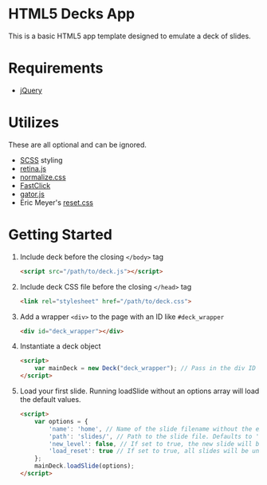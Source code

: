 # HTML5 Decks App
This is a basic HTML5 app template designed to emulate a deck of slides. 

# Requirements
* [jQuery](http://jquery.com/)

# Utilizes
These are all optional and can be ignored.

* [SCSS](http://sass-lang.com/) styling
* [retina.js](https://github.com/imulus/retinajs)
* [normalize.css](http://necolas.github.io/normalize.css/)
* [FastClick](https://github.com/ftlabs/fastclick)
* [gator.js](http://craig.is/riding/gators)
* Eric Meyer's [reset.css](http://meyerweb.com/eric/tools/css/reset/)

# Getting Started
1. Include deck before the closing `</body>` tag
    ``` html
    <script src="/path/to/deck.js"></script>
    ```

2. Include deck CSS file before the closing `</head>` tag
	``` html
	<link rel="stylesheet" href="/path/to/deck.css">
	```

3. Add a wrapper `<div>` to the page with an ID like `#deck_wrapper`
	``` html
	<div id="deck_wrapper"></div>
	```

4. Instantiate a deck object
	``` html
	<script>
		var mainDeck = new Deck("deck_wrapper"); // Pass in the div ID of the deck wrapper. If there is no argument, it'll default to 'deck_wrapper'.
	</script>
	```

5. Load your first slide. Running loadSlide without an options array will load the default values.
	``` html
	<script>
		var options = {
			'name': 'home', // Name of the slide filename without the extension. Defaults to home (home.html).
			'path': 'slides/', // Path to the slide file. Defaults to 'slides/'.
			'new_level': false, // If set to true, the new slide will be created on top of the current slide instead of replacing it. Defaults to false.
			'load_reset': true // If set to true, all slides will be unloaded from the deck before the new slide is loaded. Useful for a 'home' button.
		};
		mainDeck.loadSlide(options);
	</script>
	```
